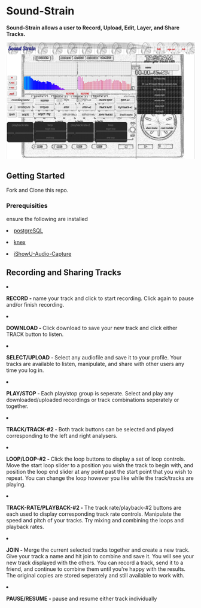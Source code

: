 
# Sound-Strain
<p><strong>Sound-Strain allows a user to Record, Upload, Edit, Layer, and Share Tracks.</strong></p>

![Alt text](./ssrm.png?raw=true "Optional Title")



## Getting Started

<!-- These instructions will get you a copy of the project up and running on your local machine for development and testing purposes. See deployment for notes on how to deploy the project on a live system. -->

Fork and Clone this repo.

### Prerequisities

<!-- What things you need to install the software and how to install them -->
ensure the following are installed

<a href='http://exponential.io/blog/2015/02/21/install-postgresql-on-mac-os-x-via-brew/'><li>postgreSQL</li></a>

<a href='http://knexjs.org/'><li>knex</li></a>

<a href='https://support.shinywhitebox.com/hc/en-us/articles/204161459-Installing-iShowU-Audio-Capture
'><li>iShowU-Audio-Capture</li></a>

<h2>Recording and Sharing Tracks</h2>
<p></p>
<li><p><strong>RECORD - </strong>name your track and click to start recording. Click again to pause and/or finish recording.</p></li>
<li><p><strong>DOWNLOAD - </strong>Click download to save your new track and click either TRACK button to listen.</p></li>
<li><p><strong>SELECT/UPLOAD - </strong>Select any audiofile and save it to your profile. Your tracks are available to listen, manipulate, and share with other users any time you log in.</p></li>
<li><p><strong>PLAY/STOP - </strong>Each play/stop group is seperate. Select and play any downloaded/uploaded recordings or track combinations seperately or together.</p></li>
<li><p><strong>TRACK/TRACK-#2 - </strong>Both track buttons can be selected and played corresponding to the left and right analysers.</p></li>
<li><p><strong>LOOP/LOOP-#2 - </strong>Click the loop buttons to display a set of loop controls. Move the start loop slider to a position you wish the track to begin with, and position the loop end slider at any point past the start point that you wish to repeat. You can change the loop however you like while the track/tracks are playing.</p></li>
<li><p><strong>TRACK-RATE/PLAYBACK-#2 - </strong>The track rate/playback-#2 buttons are each used to display corresponding track rate controls. Manipulate the speed and pitch of your tracks. Try mixing and combining the loops and playback rates.</p></li>
<li><p><strong>JOIN - </strong>Merge the current selected tracks together and create a new track. Give your track a name and hit join to combine and save it. You will see your new track displayed with the others. You can record a track, send it to a friend, and continue to combine them until you're happy with the results. The original copies are stored seperately and still available to work with.</p></li>
<li><p><strong>PAUSE/RESUME - </strong>pause and resume either track individually</p></li>
</ul>


